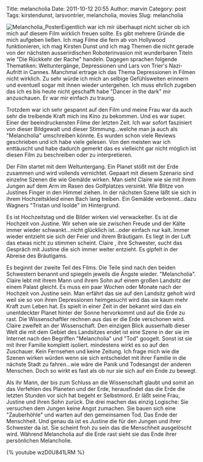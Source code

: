 Title: melancholia
Date: 2011-10-12 20:55
Author: marvin
Category: post
Tags: kirstendunst, larsvontrier, melancholia, movies
Slug: melancholia

![Melancholia_Poster]({static}/images/Melancholia_Poster.jpg)Eigentlich
war ich mir überhaupt nicht sicher ob ich mich auf diesem Film wirklich
freuen sollte. Es gibt mehrere Gründe die mich aufgeben ließen. Ich mag
Filme die fern ab von Hollywood funktionieren, ich mag Kirsten Dunst und
ich mag Themen die nicht gerade von der nächsten ausserirdischen
Roboterinvasion mit wunderbaren Titeln wie "Die Rückkehr der Rache"
handeln. Dagegen sprachen folgende Thematiken: Weltuntergänge,
Depressionen und Lars von Trier's Nazi-Aufritt in Cannes. Manchmal
ertrage ich das Thema Depressionen in Filmen nicht wirklich. Zu sehr
würde ich mich an selbige Gefühlswelten erinnern und eventuell sogar mit
ihnen wieder untergehen. Ich muss ehrlich zugeben das ich es bis heute
nicht geschafft habe "Dancer in the dark" mir anzuschauen. Er war mir
einfach zu traurig.

Trotzdem war ich sehr gespannt auf den Film und meine Frau war da auch
sehr die treibende Kraft mich ins Kino zu bekommen. Und es war super.
Einer der beeindruckensten Filme der letzten Zeit. Ich war sofort
fasziniert von dieser Bildgewalt und dieser Stimmung...welche man ja
auch als "Melancholia" umschreiben könnte. Es wurden schon viele Reviews
geschrieben und ich habe viele gelesen. Von den meisten war ich
enttäuscht und habe dadurch gemerkt das es vielleicht gar nicht möglich
ist diesen Film zu beschreiben oder zu interpretieren.

Der Film startet mit dem Weltuntergang. Ein Planet stößt mit der Erde
zusammen und wird vollends vernichtet. Gepaart mit diesem Szenario sind
einzelne Szenen die wie Gemälde wirken. Man sieht Claire wie sie mit
ihrem Jungen auf dem Arm im Rasen des Golfplatzes versinkt. Wie Blitze
von Justines Finger in den Himmel ziehen. In der nächsten Szene läßt sie
sich in ihrem Hochzeitskleid einen Bach lang treiben. Ein Gemälde
verbrennt...dazu Wagners "Tristan und Isolde" im Hintergrund.

Es ist Hochzeitstag und die Bilder wirken viel verwackelter. Es ist die
Hochzeit von Justine. Wir sehen wie sie zwischen Freude und der Kälte
immer wieder schwankt...nicht glücklich ist...oder einfach nur kalt.
Immer wieder entzieht sie sich der Feier und ihrem Bräutigam. Es liegt
in der Luft das etwas nicht zu stimmen scheint. Claire , ihre Schwester,
sucht das Gespräch mit Justine die sich immer weiter entzieht. Es
gipfelt in der Abreise des Bräutigams.

Es beginnt der zweite Teil des Films. Die Teile sind nach den beiden
Schwestern benannt und spiegeln jeweils die Ängste wieder.
"Melancholia". Claire lebt mit ihrem Mann und ihrem Sohn auf einem
großen Landsitz der einem Palast gleicht. Es muss ein paar Wochen oder
Monate nach der Hochzeit von Justine sein. Man erfährt das sie auf den
Landsitz geholt wird weil sie so von ihren Depressionen heimgesucht wird
das sie kaum mehr Kraft zum Leben hat. Es spielt in einer Zeit in der
bekannt wird das ein unentdeckter Planet hinter der Sonne hervorkommt
und auf die Erde zu rast. Die Wissenschaftler rechnen aus das er die
Erde verschonen wird. Claire zweifelt an der Wissenschaft. Den einzigen
Blick ausserhalb dieser Welt die mit dem Gebiet des Landsitzes endet ist
eine Szene in der sie im Internet nach den Begriffen "Melancholia" und
"Tod" googelt. Sonst ist sie mit ihrer Familie komplett isoliert.
mindestens wirkt es so auf den Zuschauer. Kein Fernsehen und keine
Zeitung. Ich frage mich wie die Szenen wirken würden wenn sie sich
entscheidet mit ihrer Familie in die nächste Stadt zu fahren...wie wäre
die Panik und Todesangst der anderen Menschen. Doch so wirkt es fast als
ob nur sie sich auf ein Ende zu bewegt.

Als ihr Mann, der bis zum Schluss an die Wissenschaft glaubt und somit
an das Verfehlen des Planeten und der Erde, herausfindet das die Erde
die letzten Stunden vor sich hat begeht er Selbstmord. Er läßt seine
Frau, Justine und ihren Sohn zurück. Die drei machen das einzig
Logische: Sie versuchen dem Jungen keine Angst zumachen. Sie bauen sich
eine "Zauberhöhle" und warten auf den gemeinsamen Tod. Das Ende der
Menschheit. Und genau da ist es Justine die für den Jungen und ihrer
Schwester da ist. Sie scheint froh zu sein das die Menschheit
ausgelöscht wird. Während Melancholia auf die Erde rast sieht sie das
Ende ihrer persönlichen Melancholie.

{% youtube wzD0U841LRM %}

 

